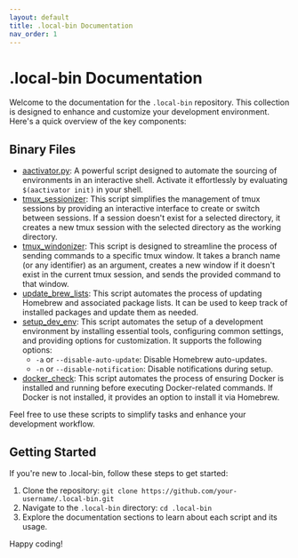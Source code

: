 ```yaml
---
layout: default
title: .local-bin Documentation
nav_order: 1
---
```


# .local-bin Documentation

Welcome to the documentation for the `.local-bin` repository. This collection is designed to enhance and customize your development environment. Here's a quick overview of the key components:

## Binary Files

- [aactivator.py](aactivator/Usage.md): A powerful script designed to automate the sourcing of environments in an interactive shell. Activate it effortlessly by evaluating `$(aactivator init)` in your shell.
- [tmux_sessionizer](tmux_sessionizer/Usage.md): This script simplifies the management of tmux sessions by providing an interactive interface to create or switch between sessions. If a session doesn't exist for a selected directory, it creates a new tmux session with the selected directory as the working directory.
- [tmux_windonizer](tmux_windownizer/Usage.md): This script is designed to streamline the process of sending commands to a specific tmux window. It takes a branch name (or any identifier) as an argument, creates a new window if it doesn't exist in the current tmux session, and sends the provided command to that window.
- [update_brew_lists](update_brew_lists/Usage.md): This script automates the process of updating Homebrew and associated package lists. It can be used to keep track of installed packages and update them as needed.
- [setup_dev_env](setup_dev_env/Usage.md): This script automates the setup of a development environment by installing essential tools, configuring common settings, and providing options for customization. It supports the following options:
  - `-a` or `--disable-auto-update`: Disable Homebrew auto-updates.
  - `-n` or `--disable-notification`: Disable notifications during setup.
- [docker_check](docker_check/Usage.md): This script automates the process of ensuring Docker is installed and running before executing Docker-related commands. If Docker is not installed, it provides an option to install it via Homebrew.

Feel free to use these scripts to simplify tasks and enhance your development workflow.

## Getting Started

If you're new to .local-bin, follow these steps to get started:

1. Clone the repository: `git clone https://github.com/your-username/.local-bin.git`
2. Navigate to the `.local-bin` directory: `cd .local-bin`
3. Explore the documentation sections to learn about each script and its usage.

Happy coding!
